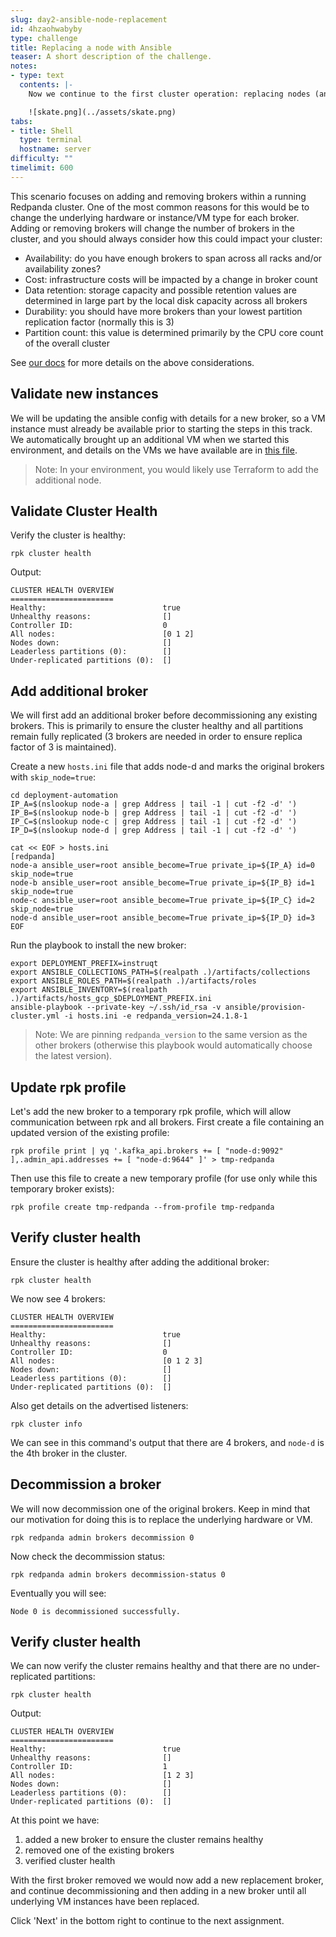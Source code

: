 ```yaml
---
slug: day2-ansible-node-replacement
id: 4hzaohwabyby
type: challenge
title: Replacing a node with Ansible
teaser: A short description of the challenge.
notes:
- type: text
  contents: |-
    Now we continue to the first cluster operation: replacing nodes (and decommissioning Redpanda).

    ![skate.png](../assets/skate.png)
tabs:
- title: Shell
  type: terminal
  hostname: server
difficulty: ""
timelimit: 600
---
```

This scenario focuses on adding and removing brokers within a running Redpanda cluster. One of the most common reasons for this would be to change the underlying hardware or instance/VM type for each broker. Adding or removing brokers will change the number of brokers in the cluster, and you should always consider how this could impact your cluster:

- Availability: do you have enough brokers to span across all racks and/or availability zones?
- Cost: infrastructure costs will be impacted by a change in broker count
- Data retention: storage capacity and possible retention values are determined in large part by the local disk capacity across all brokers
- Durability: you should have more brokers than your lowest partition replication factor (normally this is 3)
- Partition count: this value is determined primarily by the CPU core count of the overall cluster

See [our docs](https://docs.redpanda.com/current/manage/cluster-maintenance/decommission-brokers/) for more details on the above considerations.

## Validate new instances

We will be updating the ansible config with details for a new broker, so a VM instance must already be available prior to starting the steps in this track. We automatically brought up an additional VM when we started this environment, and details on the VMs we have available are in [this file](https://github.com/vuldin/redpanda-instruqt-day2-ansible/blob/june20-presentation-updates/config.yml).

> Note: In your environment, you would likely use Terraform to add the additional node.

## Validate Cluster Health

Verify the cluster is healthy:

```bash,run
rpk cluster health
```

Output:

```bash,nocopy
CLUSTER HEALTH OVERVIEW
=======================
Healthy:                          true
Unhealthy reasons:                []
Controller ID:                    0
All nodes:                        [0 1 2]
Nodes down:                       []
Leaderless partitions (0):        []
Under-replicated partitions (0):  []
```

## Add additional broker

We will first add an additional broker before decommissioning any existing brokers. This is primarily to ensure the cluster healthy and all partitions remain fully replicated (3 brokers are needed in order to ensure replica factor of 3 is maintained).

Create a new `hosts.ini` file that adds node-d and marks the original brokers with `skip_node=true`:

```bash,run
cd deployment-automation
IP_A=$(nslookup node-a | grep Address | tail -1 | cut -f2 -d' ')
IP_B=$(nslookup node-b | grep Address | tail -1 | cut -f2 -d' ')
IP_C=$(nslookup node-c | grep Address | tail -1 | cut -f2 -d' ')
IP_D=$(nslookup node-d | grep Address | tail -1 | cut -f2 -d' ')

cat << EOF > hosts.ini
[redpanda]
node-a ansible_user=root ansible_become=True private_ip=${IP_A} id=0 skip_node=true
node-b ansible_user=root ansible_become=True private_ip=${IP_B} id=1 skip_node=true
node-c ansible_user=root ansible_become=True private_ip=${IP_C} id=2 skip_node=true
node-d ansible_user=root ansible_become=True private_ip=${IP_D} id=3
EOF
```

Run the playbook to install the new broker:

```bash,run
export DEPLOYMENT_PREFIX=instruqt
export ANSIBLE_COLLECTIONS_PATH=$(realpath .)/artifacts/collections
export ANSIBLE_ROLES_PATH=$(realpath .)/artifacts/roles
export ANSIBLE_INVENTORY=$(realpath .)/artifacts/hosts_gcp_$DEPLOYMENT_PREFIX.ini
ansible-playbook --private-key ~/.ssh/id_rsa -v ansible/provision-cluster.yml -i hosts.ini -e redpanda_version=24.1.8-1
```

> Note: We are pinning `redpanda_version` to the same version as the other brokers (otherwise this playbook would automatically choose the latest version).

## Update rpk profile

Let's add the new broker to a temporary rpk profile, which will allow communication between rpk and all brokers. First create a file containing an updated version of the existing profile:

```bash,run
rpk profile print | yq '.kafka_api.brokers += [ "node-d:9092" ],.admin_api.addresses += [ "node-d:9644" ]' > tmp-redpanda
```

Then use this file to create a new temporary profile (for use only while this temporary broker exists):

```bash,run
rpk profile create tmp-redpanda --from-profile tmp-redpanda
```

## Verify cluster health

Ensure the cluster is healthy after adding the additional broker:

```bash,run
rpk cluster health
```

We now see 4 brokers:

```bash,nocopy
CLUSTER HEALTH OVERVIEW
=======================
Healthy:                          true
Unhealthy reasons:                []
Controller ID:                    0
All nodes:                        [0 1 2 3]
Nodes down:                       []
Leaderless partitions (0):        []
Under-replicated partitions (0):  []
```

Also get details on the advertised listeners:

```bash,run
rpk cluster info
```

We can see in this command's output that there are 4 brokers, and `node-d` is the 4th broker in the cluster.

## Decommission a broker

We will now decommission one of the original brokers. Keep in mind that our motivation for doing this is to replace the underlying hardware or VM.

```bash,run
rpk redpanda admin brokers decommission 0

```

Now check the decommission status:

```bash,run
rpk redpanda admin brokers decommission-status 0
```

Eventually you will see:

```bash,nocopy
Node 0 is decommissioned successfully.
```

## Verify cluster health

We can now verify the cluster remains healthy and that there are no under-replicated partitions:

```bash,run
rpk cluster health
```

Output:

```bash,nocopy
CLUSTER HEALTH OVERVIEW
=======================
Healthy:                          true
Unhealthy reasons:                []
Controller ID:                    1
All nodes:                        [1 2 3]
Nodes down:                       []
Leaderless partitions (0):        []
Under-replicated partitions (0):  []
```

At this point we have:
1. added a new broker to ensure the cluster remains healthy
2. removed one of the existing brokers
3. verified cluster health

With the first broker removed we would now add a new replacement broker, and continue decommissioning and then adding in a new broker until all underlying VM instances have been replaced.

Click 'Next' in the bottom right to continue to the next assignment.
